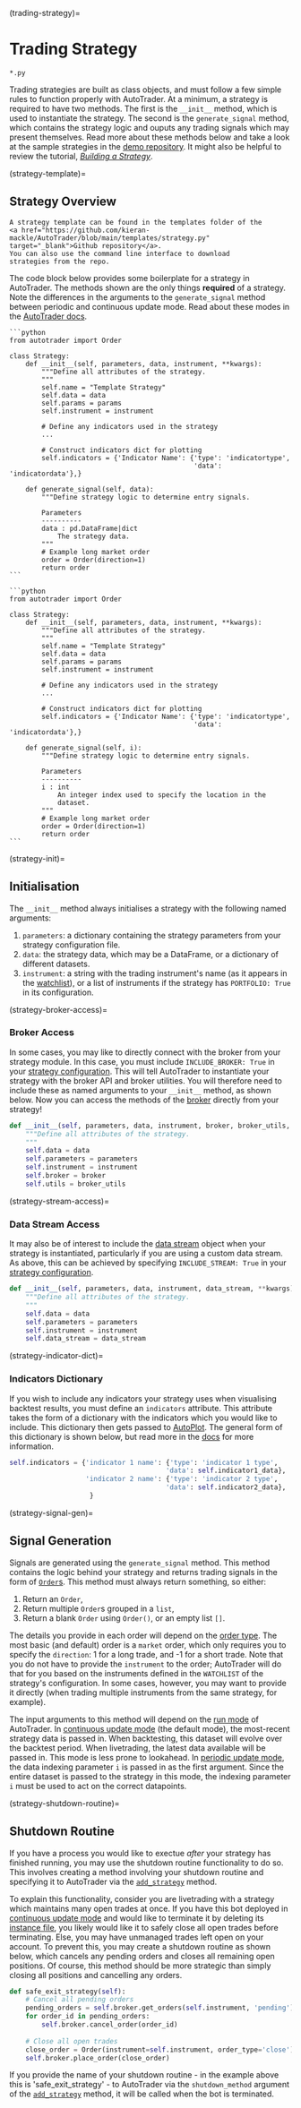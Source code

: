 (trading-strategy)=
# Trading Strategy
`*.py`

Trading strategies are built as class objects, and must follow a few 
simple rules to function properly with AutoTrader. At a minimum, a 
strategy is required to have two methods. The first is the `__init__` method, 
which is used to instantiate the strategy. The second is the `generate_signal` 
method, which contains the strategy logic and ouputs any trading signals which 
may present themselves. Read more about these methods below and take a look at 
the sample strategies in the 
[demo repository](https://github.com/kieran-mackle/autotrader-demo). It might
also be helpful to review the tutorial, 
[*Building a Strategy*](strategy-tut).


(strategy-template)=
## Strategy Overview

```{tip}
A strategy template can be found in the templates folder of the 
<a href="https://github.com/kieran-mackle/AutoTrader/blob/main/templates/strategy.py" target="_blank">Github repository</a>.
You can also use the command line interface to download 
strategies from the repo.
```

The code block below provides some boilerplate for a strategy in
AutoTrader. The methods shown are the only things **required** 
of a strategy. Note the differences in the arguments to the 
`generate_signal` method between periodic and continuous update 
mode. Read about these modes in the 
[AutoTrader docs](autotrader-run-modes).


````{tab} Continuous Update Mode
```python
from autotrader import Order

class Strategy:
    def __init__(self, parameters, data, instrument, **kwargs):
        """Define all attributes of the strategy.
        """
        self.name = "Template Strategy"
        self.data = data
        self.params = params
        self.instrument = instrument
        
        # Define any indicators used in the strategy
        ...

        # Construct indicators dict for plotting
        self.indicators = {'Indicator Name': {'type': 'indicatortype',
                                              'data': 'indicatordata'},}
        
    def generate_signal(self, data):
        """Define strategy logic to determine entry signals.

        Parameters
        ----------
        data : pd.DataFrame|dict
            The strategy data.
        """
        # Example long market order
        order = Order(direction=1)
        return order
```
````
````{tab} Periodic Update Mode
```python
from autotrader import Order

class Strategy:
    def __init__(self, parameters, data, instrument, **kwargs):
        """Define all attributes of the strategy.
        """
        self.name = "Template Strategy"
        self.data = data
        self.params = params
        self.instrument = instrument
        
        # Define any indicators used in the strategy
        ...

        # Construct indicators dict for plotting
        self.indicators = {'Indicator Name': {'type': 'indicatortype',
                                              'data': 'indicatordata'},}
        
    def generate_signal(self, i):
        """Define strategy logic to determine entry signals.

        Parameters
        ----------
        i : int
            An integer index used to specify the location in the
            dataset. 
        """
        # Example long market order
        order = Order(direction=1)
        return order
```
````


(strategy-init)=
## Initialisation
The `__init__` method always initialises a strategy with the following named arguments:
  1. `parameters`: a dictionary containing the strategy parameters from your strategy configuration file.
  2. `data`: the strategy data, which may be a DataFrame, or a dictionary of different datasets.
  3. `instrument`: a string with the trading instrument's name (as it appears in the [watchlist](strategy-config-options)), or a list of instruments if the strategy has 
  `PORTFOLIO: True` in its configuration.



(strategy-broker-access)=
### Broker Access
In some cases, you may like to directly connect with the broker from your 
strategy module. In this case, you must include `INCLUDE_BROKER: True` in your 
[strategy configuration](strategy-config). This will tell AutoTrader to instantiate 
your strategy with the broker API and broker utilities. You will therefore need 
to include these as named arguments to your `__init__` method, as shown below. Now 
you can access the methods of the [broker](broker-interface) directly from your strategy!

```python
def __init__(self, parameters, data, instrument, broker, broker_utils, **kwargs):
    """Define all attributes of the strategy.
    """
    self.data = data
    self.parameters = parameters
    self.instrument = instrument
    self.broker = broker
    self.utils = broker_utils
```


(strategy-stream-access)=
### Data Stream Access
It may also be of interest to include the [data stream](utils-datastream) object 
when your strategy is instantiated, particularly if you are using a custom data 
stream. As above, this can be achieved by specifying `INCLUDE_STREAM: True` in 
your [strategy configuration](strategy-config). 

```python
def __init__(self, parameters, data, instrument, data_stream, **kwargs):
    """Define all attributes of the strategy.
    """
    self.data = data
    self.parameters = parameters
    self.instrument = instrument
    self.data_stream = data_stream
```


(strategy-indicator-dict)=
### Indicators Dictionary
If you wish to include any indicators your strategy uses when visualising 
backtest results, you must define an `indicators` attribute. This attribute
takes the form of a dictionary with the indicators which you would like to 
include. This dictionary then gets passed to [AutoPlot](autoplot-docs). 
The general form of this dictionary is shown below, but read more in the 
[docs](autoplot-indi-spec) for more information.

```python
self.indicators = {'indicator 1 name': {'type': 'indicator 1 type',
                                       'data': self.indicator1_data},
                   'indicator 2 name': {'type': 'indicator 2 type',
                                       'data': self.indicator2_data},
                    }
```


(strategy-signal-gen)=
## Signal Generation
Signals are generated using the `generate_signal` method. This method contains 
the logic behind your strategy and returns trading signals in the form of 
[`Order`s](order-object). This method must always return something, so either:
1. Return an `Order`,
2. Return multiple `Order`s grouped in a `list`,
3. Return a blank `Order` using `Order()`, or an empty list `[]`.

The details you provide in each order will depend on the 
[order type](order-types). The most basic (and default) order is a 
`market` order, which only requires you to specify the `direction`: 1 for a 
long trade, and -1 for a short trade. Note that you do not have to provide 
the `instrument` to the order; AutoTrader will do that for you based on the 
instruments defined in the `WATCHLIST` of the strategy's configuration. 
In some cases, however, you may want to provide it directly (when trading 
multiple instruments from the same strategy, for example). 

The input arguments to this method will depend on the 
[run mode](autotrader-run-modes) of AutoTrader. In 
[continuous update mode](autotrader-continuous-mode) (the default mode),
the most-recent strategy data is passed in. When backtesting, this dataset
will evolve over the backtest period. When livetrading, the latest data
available will be passed in. This mode is less prone to lookahead.
In [periodic update mode](autotrader-periodic-mode), the data indexing 
parameter `i` is passed in as the first argument. Since the entire dataset
is passed to the strategy in this mode, the indexing parameter `i` must be
used to act on the correct datapoints. 


(strategy-shutdown-routine)=
## Shutdown Routine
If you have a process you would like to exectue *after* your strategy 
has finished running, you may use the shutdown routine functionality 
to do so. This involves creating a method involving your shutdown routine 
and specifying it to AutoTrader via the 
[`add_strategy`](autotrader-add-strategy) method.

To explain this functionality, consider you are livetrading with a strategy 
which maintains many open trades at once. If you have this bot deployed in 
[continuous update mode](autotrader-continuous-mode) and would like 
to terminate it by deleting its [instance file](autotrader-instance-file), you 
likely would like it to safely close all open trades before terminating. 
Else, you may have unmanaged trades left open on your account. To prevent this, 
you may create a shutdown routine as shown below, which cancels any pending orders 
and closes all remaining open positions. Of course, this method should be more 
strategic than simply closing all positions and cancelling any orders.


```python
def safe_exit_strategy(self):
    # Cancel all pending orders
    pending_orders = self.broker.get_orders(self.instrument, 'pending')
    for order_id in pending_orders:
        self.broker.cancel_order(order_id)
    
    # Close all open trades
    close_order = Order(instrument=self.instrument, order_type='close')
    self.broker.place_order(close_order)
```

If you provide the name of your shutdown routine - in the example above this 
is 'safe_exit_strategy' - to AutoTrader via the `shutdown_method` argument 
of the [`add_strategy`](autotrader-add-strategy) method, it will be called 
when the bot is terminated.

